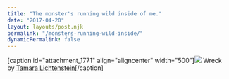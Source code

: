 ```yaml
---
title: "The monster's running wild inside of me."
date: "2017-04-20"
layout: layouts/post.njk
permalink: "/monsters-running-wild-inside/"
dynamicPermalink: false
---
```


\[caption id="attachment\_1771" align="aligncenter" width="500"\][![](images/wreck-By-Tamara-Lichtenstein-1.jpg)](http://www.nerdycode.com/wp-content/uploads/2017/04/wreck-By-Tamara-Lichtenstein-1.jpg) Wreck by [Tamara Lichtenstein](http://www.tamaralichtenstein.com/)\[/caption\]
